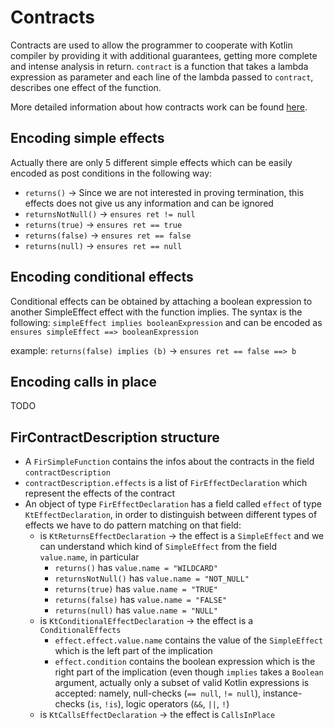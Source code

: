 # Contracts
Contracts are used to allow the programmer to cooperate with Kotlin compiler by providing it with additional guarantees,
getting more complete and intense analysis in return.
`contract` is a function that takes a lambda expression as parameter and each line of the lambda passed to `contract`,
describes one effect of the function.

More detailed information about how contracts work can be found 
[here](https://github.com/Kotlin/KEEP/blob/master/proposals/kotlin-contracts.md).


## Encoding simple effects
Actually there are only 5 different simple effects which can be easily encoded as post conditions in the following way:
- `returns()` &rarr; Since we are not interested in proving termination, this effects does not give us any information
  and can be ignored
- `returnsNotNull()` &rarr; `ensures ret != null`
- `returns(true)` &rarr; `ensures ret == true`
- `returns(false)` &rarr; `ensures ret == false`
- `returns(null)` &rarr; `ensures ret == null`

## Encoding conditional effects
Conditional effects can be obtained by attaching a boolean expression to another SimpleEffect effect
with the function implies.
The syntax is the following: `simpleEffect implies booleanExpression`
and can be encoded as `ensures simpleEffect ==> booleanExpression`

example: `returns(false) implies (b)` &rarr; `ensures ret == false ==> b`


## Encoding calls in place
TODO

## FirContractDescription structure
- A `FirSimpleFunction` contains the infos about the contracts in the field `contractDescription`
- `contractDescription.effects` is a list of `FirEffectDeclaration` which represent the effects of the contract
- An object of type `FirEffectDeclaration` has a field called `effect` of type `KtEffectDeclaration`,
  in order to distinguish between different types of effects we have to do pattern matching on that field:
  - is `KtReturnsEffectDeclaration` &rarr; the effect is a `SimpleEffect` and we can understand which kind of
    `SimpleEffect` from the field `value.name`, in particular
    - `returns()` has `value.name = "WILDCARD"`
    - `returnsNotNull()` has `value.name = "NOT_NULL"`
    - `returns(true)` has `value.name = "TRUE"`
    - `returns(false)` has `value.name = "FALSE"`
    - `returns(null)` has `value.name = "NULL"`
  - is `KtConditionalEffectDeclaration` &rarr; the effect is a `ConditionalEffects`
    - `effect.effect.value.name` contains the value of the `SimpleEffect` which is the left part of the implication
    - `effect.condition` contains the boolean expression which is the right part of the implication
      (even though `implies` takes a `Boolean` argument, actually only a subset of valid Kotlin expressions is accepted:
      namely, null-checks (`== null`, `!= null`), instance-checks (`is`, `!is`), logic operators (`&&`, `||`, `!`)
  - is `KtCallsEffectDeclaration` &rarr; the effect is `CallsInPlace`
